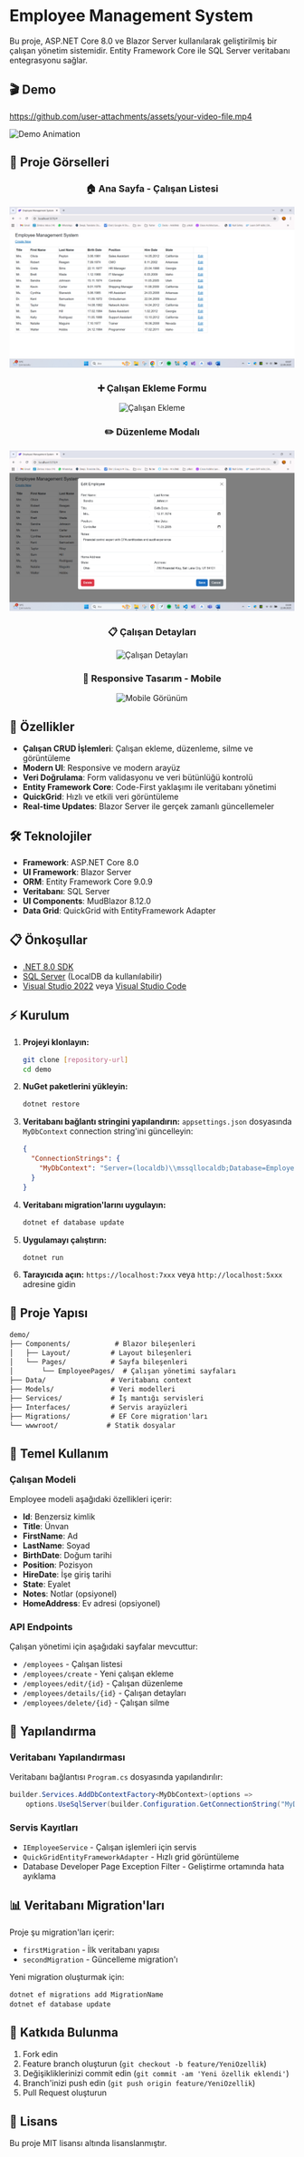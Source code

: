 # Employee Management System

Bu proje, ASP.NET Core 8.0 ve Blazor Server kullanılarak geliştirilmiş bir çalışan yönetim sistemidir. Entity Framework Core ile SQL Server veritabanı entegrasyonu sağlar.

## 🎬 Demo

<!-- Video Demo -->
https://github.com/user-attachments/assets/your-video-file.mp4

<!-- GIF Demo (Önerilen) -->
![Demo Animation](demo.gif)

## 📸 Proje Görselleri

<div align="center">
  
### 🏠 Ana Sayfa - Çalışan Listesi
![Ana Sayfa](screenshots/main-page.png)

### ➕ Çalışan Ekleme Formu
![Çalışan Ekleme](screenshots/create-employee.png)

### ✏️ Düzenleme Modalı
![Düzenleme Modal](screenshots/edit-modal.png)

### 📋 Çalışan Detayları
![Çalışan Detayları](screenshots/employee-details.png)

### 📱 Responsive Tasarım - Mobile
<img src="screenshots/mobile-view.png" alt="Mobile Görünüm" width="300">

</div>

## 🚀 Özellikler

- **Çalışan CRUD İşlemleri**: Çalışan ekleme, düzenleme, silme ve görüntüleme
- **Modern UI**: Responsive ve modern arayüz
- **Veri Doğrulama**: Form validasyonu ve veri bütünlüğü kontrolü
- **Entity Framework Core**: Code-First yaklaşımı ile veritabanı yönetimi
- **QuickGrid**: Hızlı ve etkili veri görüntüleme
- **Real-time Updates**: Blazor Server ile gerçek zamanlı güncellemeler

## 🛠️ Teknolojiler

- **Framework**: ASP.NET Core 8.0
- **UI Framework**: Blazor Server
- **ORM**: Entity Framework Core 9.0.9
- **Veritabanı**: SQL Server
- **UI Components**: MudBlazor 8.12.0
- **Data Grid**: QuickGrid with EntityFramework Adapter

## 📋 Önkoşullar

- [.NET 8.0 SDK](https://dotnet.microsoft.com/download/dotnet/8.0)
- [SQL Server](https://www.microsoft.com/sql-server) (LocalDB da kullanılabilir)
- [Visual Studio 2022](https://visualstudio.microsoft.com/) veya [Visual Studio Code](https://code.visualstudio.com/)

## ⚡ Kurulum

1. **Projeyi klonlayın:**
   ```bash
   git clone [repository-url]
   cd demo
   ```

2. **NuGet paketlerini yükleyin:**
   ```bash
   dotnet restore
   ```

3. **Veritabanı bağlantı stringini yapılandırın:**
   `appsettings.json` dosyasında `MyDbContext` connection string'ini güncelleyin:
   ```json
   {
     "ConnectionStrings": {
       "MyDbContext": "Server=(localdb)\\mssqllocaldb;Database=EmployeeDb;Trusted_Connection=True;MultipleActiveResultSets=true"
     }
   }
   ```

4. **Veritabanı migration'larını uygulayın:**
   ```bash
   dotnet ef database update
   ```

5. **Uygulamayı çalıştırın:**
   ```bash
   dotnet run
   ```

6. **Tarayıcıda açın:**
   `https://localhost:7xxx` veya `http://localhost:5xxx` adresine gidin

## 📁 Proje Yapısı

```
demo/
├── Components/           # Blazor bileşenleri
│   ├── Layout/          # Layout bileşenleri
│   └── Pages/           # Sayfa bileşenleri
│       └── EmployeePages/  # Çalışan yönetimi sayfaları
├── Data/                # Veritabanı context
├── Models/              # Veri modelleri
├── Services/            # İş mantığı servisleri
├── Interfaces/          # Servis arayüzleri
├── Migrations/          # EF Core migration'ları
└── wwwroot/            # Statik dosyalar
```

## 🎯 Temel Kullanım

### Çalışan Modeli

Employee modeli aşağıdaki özellikleri içerir:

- **Id**: Benzersiz kimlik
- **Title**: Ünvan
- **FirstName**: Ad
- **LastName**: Soyad
- **BirthDate**: Doğum tarihi
- **Position**: Pozisyon
- **HireDate**: İşe giriş tarihi
- **State**: Eyalet
- **Notes**: Notlar (opsiyonel)
- **HomeAddress**: Ev adresi (opsiyonel)

### API Endpoints

Çalışan yönetimi için aşağıdaki sayfalar mevcuttur:

- `/employees` - Çalışan listesi
- `/employees/create` - Yeni çalışan ekleme
- `/employees/edit/{id}` - Çalışan düzenleme
- `/employees/details/{id}` - Çalışan detayları
- `/employees/delete/{id}` - Çalışan silme

## 🔧 Yapılandırma

### Veritabanı Yapılandırması

Veritabanı bağlantısı `Program.cs` dosyasında yapılandırılır:

```csharp
builder.Services.AddDbContextFactory<MyDbContext>(options =>
    options.UseSqlServer(builder.Configuration.GetConnectionString("MyDbContext")));
```

### Servis Kayıtları

- `IEmployeeService` - Çalışan işlemleri için servis
- `QuickGridEntityFrameworkAdapter` - Hızlı grid görüntüleme
- Database Developer Page Exception Filter - Geliştirme ortamında hata ayıklama

## 📊 Veritabanı Migration'ları

Proje şu migration'ları içerir:

- `firstMigration` - İlk veritabanı yapısı
- `secondMigration` - Güncelleme migration'ı

Yeni migration oluşturmak için:
```bash
dotnet ef migrations add MigrationName
dotnet ef database update
```

## 🤝 Katkıda Bulunma

1. Fork edin
2. Feature branch oluşturun (`git checkout -b feature/YeniOzellik`)
3. Değişikliklerinizi commit edin (`git commit -am 'Yeni özellik eklendi'`)
4. Branch'inizi push edin (`git push origin feature/YeniOzellik`)
5. Pull Request oluşturun

## 📝 Lisans

Bu proje MIT lisansı altında lisanslanmıştır.

